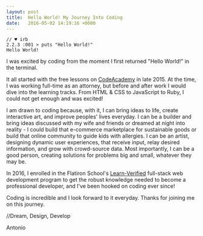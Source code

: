 ```yaml
---
layout: post
title:  Hello World! My Journey Into Coding
date:   2016-05-02 14:19:16 +0000
---
```



```
// ♥ irb
2.2.3 :001 > puts "Hello World!"
Hello World!
```

I was excited by coding from the moment I first returned "Hello World!" in the terminal.

It all started with the free lessons on [CodeAcademy](https://www.codecademy.com/) in late 2015.  At the time, I was working full-time as an attorney, but before and after work I would dive into the learning tracks.  From HTML & CSS to JavaScript to Ruby, I could not get enough and was excited!

I am drawn to coding because, with it, I can bring ideas to life, create interactive art, and improve peoples' lives everyday.  I can be a builder and bring ideas discussed with my wife and friends or dreamed at night into reality - I could build that e-commerce marketplace for sustainable goods or build that online community to guide kids with allergies.  I can be an artist, designing dynamic user experiences, that receive input, relay desired information, and grow with crowd-source data.  Most importantly, I can be a good person, creating solutions for problems big and small, whatever they may be.

In 2016, I enrolled in the Flatiron School's [Learn-Verified](https://learn.co) full-stack web development program to get the robust knowledge needed to become a professional developer, and I've been hooked on coding ever since!

Coding is incredible and I look forward to it everyday. Thanks for joining me on this journey.

//Dream, Design, Develop

Antonio


